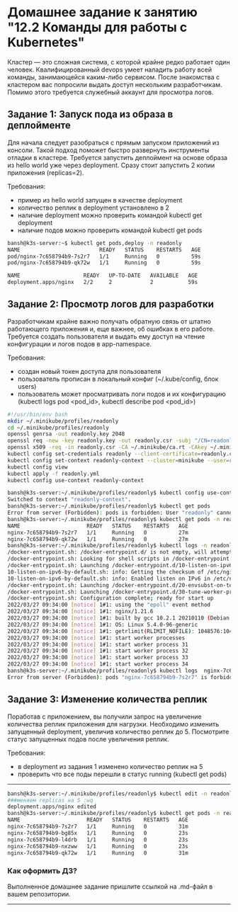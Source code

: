# Домашнее задание к занятию "12.2 Команды для работы с Kubernetes"
Кластер — это сложная система, с которой крайне редко работает один человек. Квалифицированный devops умеет наладить работу всей команды, занимающейся каким-либо сервисом.
После знакомства с кластером вас попросили выдать доступ нескольким разработчикам. Помимо этого требуется служебный аккаунт для просмотра логов.

## Задание 1: Запуск пода из образа в деплойменте
Для начала следует разобраться с прямым запуском приложений из консоли. Такой подход поможет быстро развернуть инструменты отладки в кластере. Требуется запустить деплоймент на основе образа из hello world уже через deployment. Сразу стоит запустить 2 копии приложения (replicas=2). 



Требования:
 * пример из hello world запущен в качестве deployment
 * количество реплик в deployment установлено в 2
 * наличие deployment можно проверить командой kubectl get deployment
 * наличие подов можно проверить командой kubectl get pods

```bash
bansh@k3s-server:~$ kubectl get pods,deploy -n readonly
NAME                         READY   STATUS    RESTARTS   AGE
pod/nginx-7c658794b9-7s2r7   1/1     Running   0          59s
pod/nginx-7c658794b9-qk72w   1/1     Running   0          59s

NAME                    READY   UP-TO-DATE   AVAILABLE   AGE
deployment.apps/nginx   2/2     2            2           59s
```

## Задание 2: Просмотр логов для разработки
Разработчикам крайне важно получать обратную связь от штатно работающего приложения и, еще важнее, об ошибках в его работе. 
Требуется создать пользователя и выдать ему доступ на чтение конфигурации и логов подов в app-namespace.

Требования: 
 * создан новый токен доступа для пользователя
 * пользователь прописан в локальный конфиг (~/.kube/config, блок users)
 * пользователь может просматривать логи подов и их конфигурацию (kubectl logs pod <pod_id>, kubectl describe pod <pod_id>)

```bash
#!/usr/bin/env bash
mkdir ~/.minikube/profiles/readonly
cd ~/.minikube/profiles/readonly
openssl genrsa -out readonly.key 2048
openssl req -new -key readonly.key -out readonly.csr -subj "/CN=readonly/O=readonlys"
openssl x509 -req -in readonly.csr -CA ~/.minikube/ca.rt -CAkey ~/.minikube/ca.key -CAcreateserial -out readonly.crt -days 500
kubectl config set-credentials readonly --client-certificate=readonly.crt --client-key=readonly.key
kubectl config set-context readonly-context --cluster=minikube --user=readonly
kubectl config view
kubectl apply -f readonly.yml
kubectl config use-context readonly-context
```



```bash
bansh@k3s-server:~/.minikube/profiles/readonly$ kubectl config use-context readonly-context
Switched to context "readonly-context".
bansh@k3s-server:~/.minikube/profiles/readonly$ kubectl get pods
Error from server (Forbidden): pods is forbidden: User "readonly" cannot list resource "pods" in API group "" in the namespace "default"
bansh@k3s-server:~/.minikube/profiles/readonly$ kubectl get pods -n readonly
NAME                     READY   STATUS    RESTARTS   AGE
nginx-7c658794b9-7s2r7   1/1     Running   0          27m
nginx-7c658794b9-qk72w   1/1     Running   0          27m
bansh@k3s-server:~/.minikube/profiles/readonly$ kubectl logs -n readonly nginx-7c658794b9-7s2r7
/docker-entrypoint.sh: /docker-entrypoint.d/ is not empty, will attempt to perform configuration
/docker-entrypoint.sh: Looking for shell scripts in /docker-entrypoint.d/
/docker-entrypoint.sh: Launching /docker-entrypoint.d/10-listen-on-ipv6-by-default.sh
10-listen-on-ipv6-by-default.sh: info: Getting the checksum of /etc/nginx/conf.d/default.conf
10-listen-on-ipv6-by-default.sh: info: Enabled listen on IPv6 in /etc/nginx/conf.d/default.conf
/docker-entrypoint.sh: Launching /docker-entrypoint.d/20-envsubst-on-templates.sh
/docker-entrypoint.sh: Launching /docker-entrypoint.d/30-tune-worker-processes.sh
/docker-entrypoint.sh: Configuration complete; ready for start up
2022/03/27 09:34:00 [notice] 1#1: using the "epoll" event method
2022/03/27 09:34:00 [notice] 1#1: nginx/1.21.6
2022/03/27 09:34:00 [notice] 1#1: built by gcc 10.2.1 20210110 (Debian 10.2.1-6)
2022/03/27 09:34:00 [notice] 1#1: OS: Linux 5.4.0-96-generic
2022/03/27 09:34:00 [notice] 1#1: getrlimit(RLIMIT_NOFILE): 1048576:1048576
2022/03/27 09:34:00 [notice] 1#1: start worker processes
2022/03/27 09:34:00 [notice] 1#1: start worker process 31
2022/03/27 09:34:00 [notice] 1#1: start worker process 32
2022/03/27 09:34:00 [notice] 1#1: start worker process 33
2022/03/27 09:34:00 [notice] 1#1: start worker process 34
bansh@k3s-server:~/.minikube/profiles/readonly$ kubectl logs  nginx-7c658794b9-7s2r7
Error from server (Forbidden): pods "nginx-7c658794b9-7s2r7" is forbidden: User "readonly" cannot get resource "pods" in API group "" in the namespace "default"
```
## Задание 3: Изменение количества реплик 
Поработав с приложением, вы получили запрос на увеличение количества реплик приложения для нагрузки. Необходимо изменить запущенный deployment, увеличив количество реплик до 5. Посмотрите статус запущенных подов после увеличения реплик. 

Требования:
 * в deployment из задания 1 изменено количество реплик на 5
 * проверить что все поды перешли в статус running (kubectl get pods)

---
```bash
bansh@k3s-server:~/.minikube/profiles/readonly$ kubectl edit -n readonly deployments.apps nginx
###меняем replicas на 5 :wq
deployment.apps/nginx edited
bansh@k3s-server:~/.minikube/profiles/readonly$ kubectl get pods -n readonly
NAME                     READY   STATUS    RESTARTS   AGE
nginx-7c658794b9-7s2r7   1/1     Running   0          31m
nginx-7c658794b9-bg85x   1/1     Running   0          23s
nginx-7c658794b9-l4drb   1/1     Running   0          23s
nginx-7c658794b9-nxzww   1/1     Running   0          23s
nginx-7c658794b9-qk72w   1/1     Running   0          31m
```
### Как оформить ДЗ?

Выполненное домашнее задание пришлите ссылкой на .md-файл в вашем репозитории.

---